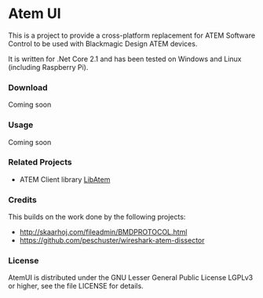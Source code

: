 # Atem UI

This is a project to provide a cross-platform replacement for ATEM Software Control to be used with Blackmagic Design ATEM devices.

It is written for .Net Core 2.1 and has been tested on Windows and Linux (including Raspberry Pi).

### Download
Coming soon

### Usage
Coming soon


### Related Projects
* ATEM Client library [LibAtem](https://github.com/LibAtem/LibAtem)

### Credits
This builds on the work done by the following projects:
* http://skaarhoj.com/fileadmin/BMDPROTOCOL.html
* https://github.com/peschuster/wireshark-atem-dissector

### License

AtemUI is distributed under the GNU Lesser General Public License LGPLv3 or higher, see the file LICENSE for details.


